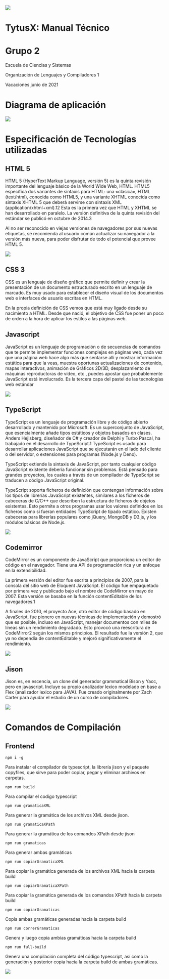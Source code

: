 ![](RackMultipart20210616-4-1s5mr1q_html_768563dc68e87d99.png)

# **TytusX: Manual Técnico**

# **Grupo 2**

Escuela de Ciencias y Sistemas

Organización de Lenguajes y Compiladores 1

Vacaciones junio de 2021

# Diagrama de aplicación

![](RackMultipart20210616-4-1s5mr1q_html_b4729692c61956af.png)

# Especificación de Tecnologías utilizadas

## HTML 5

HTML 5 (HyperText Markup Language, versión 5) es la quinta revisión importante del lenguaje básico de la World Wide Web, HTML. HTML5 específica dos variantes de sintaxis para HTML: una «clásica», HTML (text/html), conocida como HTML5, y una variante XHTML conocida como sintaxis XHTML 5 que deberá servirse con sintaxis XML (application/xhtml+xml).1​2​ Esta es la primera vez que HTML y XHTML se han desarrollado en paralelo. La versión definitiva de la quinta revisión del estándar se publicó en octubre de 2014.3​

Al no ser reconocido en viejas versiones de navegadores por sus nuevas etiquetas, se recomienda al usuario común actualizar su navegador a la versión más nueva, para poder disfrutar de todo el potencial que provee HTML 5.

![](RackMultipart20210616-4-1s5mr1q_html_772195d97311b4bf.jpg)

## CSS 3

CSS es un lenguaje de diseño gráfico que permite definir y crear la presentación de un documento estructurado escrito en un lenguaje de marcado. Es muy usado para establecer el diseño visual de los documentos web e interfaces de usuario escritas en HTML.

En la propia definición de CSS vemos que está muy ligado desde su nacimiento a HTML. Desde que nació, el objetivo de CSS fue poner un poco de orden a la hora de aplicar los estilos a las páginas web.

## Javascript

JavaScript es un lenguaje de programación o de secuencias de comandos que te permite implementar funciones complejas en páginas web, cada vez que una página web hace algo más que sentarse allí y mostrar información estática para que la veas, muestra oportunas actualizaciones de contenido, mapas interactivos, animación de Gráficos 2D/3D, desplazamiento de máquinas reproductoras de vídeo, etc., puedes apostar que probablemente JavaScript está involucrado. Es la tercera capa del pastel de las tecnologías web estándar

![](RackMultipart20210616-4-1s5mr1q_html_40d599fc3f9a4ec6.png)

## TypeScript

TypeScript es un lenguaje de programación libre y de código abierto desarrollado y mantenido por Microsoft. Es un superconjunto de JavaScript, que esencialmente añade tipos estáticos y objetos basados en clases. Anders Hejlsberg, diseñador de C# y creador de Delphi y Turbo Pascal, ha trabajado en el desarrollo de TypeScript.1​ TypeScript es usado para desarrollar aplicaciones JavaScript que se ejecutarán en el lado del cliente o del servidor, o extensiones para programas (Node.js y Deno).

TypeScript extiende la sintaxis de JavaScript, por tanto cualquier código JavaScript existente debería funcionar sin problemas. Está pensado para grandes proyectos, los cuales a través de un compilador de TypeScript se traducen a código JavaScript original.

TypeScript soporta ficheros de definición que contengan información sobre los tipos de librerías JavaScript existentes, similares a los ficheros de cabeceras de C/C++ que describen la estructura de ficheros de objetos existentes. Esto permite a otros programas usar los valores definidos en los ficheros como si fueran entidades TypeScript de tipado estático. Existen cabeceras para librerías populares como jQuery, MongoDB y D3.js, y los módulos básicos de Node.js.

![](RackMultipart20210616-4-1s5mr1q_html_b1db005c86dacae.png)

## Codemirror

CodeMirror es un componente de JavaScript que proporciona un editor de código en el navegador. Tiene una API de programación rica y un enfoque en la extensibilidad.

La primera versión del editor fue escrita a principios de 2007, para la consola del sitio web de Eloquent JavaScript. El código fue empaquetado por primera vez y publicado bajo el nombre de CodeMirror en mayo de 2007. Esta versión se basaba en la función contentEditable de los navegadores.1​

A finales de 2010, el proyecto Ace, otro editor de código basado en JavaScript, fue pionero en nuevas técnicas de implementación y demostró que es posible, incluso en JavaScript, manejar documentos con miles de líneas sin un rendimiento degradado. Esto provocó una reescritura de CodeMirror2​ según los mismos principios. El resultado fue la versión 2, que ya no dependía de contentEditable y mejoró significativamente el rendimiento.

![](RackMultipart20210616-4-1s5mr1q_html_d17a45bb78080eb5.png)

## Jison

Jison es, en escencia, un clone del generador grammatical Bison y Yacc, pero en javascript. Incluye su propio analizador lexico modelado en base a Flex (analizador lexico para JAVA). Fue creado originalmente por Zach Carter para ayudar el estudio de un curso de compiladores.

![](RackMultipart20210616-4-1s5mr1q_html_a7b3bcc4eb482db7.png)

# Comandos de Compilación

## Frontend
```
npm i -g
```
Para instalar el compilador de typescript, la librería jison y el paquete copyfiles, que sirve para poder copiar, pegar y eliminar archivos en carpetas.

```
npm run build
```
Para compilar el codigo typescript

```
npm run gramaticaXML
```
Para generar la gramática de los archivos XML desde jison.

```
npm run gramaticaXPath
```
Para generar la gramática de los comandos XPath desde jison

```
npm run gramaticas
```
Para generar ambas gramáticas

```
npm run copiarGramaticaXML
```
Para copiar la gramática generada de los archivos XML hacia la carpeta build

```
npm run copiarGramaticaXPath
```
Para copiar la gramática generada de los comandos XPath hacia la carpeta build

```
npm run copiarGramaticas
```
Copia ambas gramáticas generadas hacia la carpeta build

```
npm run correrGramaticas
```
Genera y luego copia ambias gramáticas hacia la carpeta build

```
npm run full-build
```
Genera una compilación completa del código typescript, así como la generación y posterior copia hacia la carpeta build de ambas gramáticas.

![](RackMultipart20210616-4-1s5mr1q_html_46bd759368a4ed09.gif)